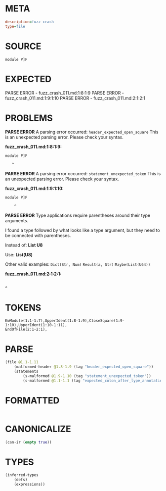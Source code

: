 # META
~~~ini
description=fuzz crash
type=file
~~~
# SOURCE
~~~roc
module P]F
~~~
# EXPECTED
PARSE ERROR - fuzz_crash_011.md:1:8:1:9
PARSE ERROR - fuzz_crash_011.md:1:9:1:10
PARSE ERROR - fuzz_crash_011.md:2:1:2:1
# PROBLEMS
**PARSE ERROR**
A parsing error occurred: `header_expected_open_square`
This is an unexpected parsing error. Please check your syntax.

**fuzz_crash_011.md:1:8:1:9:**
```roc
module P]F
```
       ^


**PARSE ERROR**
A parsing error occurred: `statement_unexpected_token`
This is an unexpected parsing error. Please check your syntax.

**fuzz_crash_011.md:1:9:1:10:**
```roc
module P]F
```
        ^


**PARSE ERROR**
Type applications require parentheses around their type arguments.

I found a type followed by what looks like a type argument, but they need to be connected with parentheses.

Instead of:
    **List U8**

Use:
    **List(U8)**

Other valid examples:
    `Dict(Str, Num)`
    `Result(a, Str)`
    `Maybe(List(U64))`

**fuzz_crash_011.md:2:1:2:1:**
```roc

```
^


# TOKENS
~~~zig
KwModule(1:1-1:7),UpperIdent(1:8-1:9),CloseSquare(1:9-1:10),UpperIdent(1:10-1:11),
EndOfFile(2:1-2:1),
~~~
# PARSE
~~~clojure
(file @1.1-1.11
	(malformed-header @1.8-1.9 (tag "header_expected_open_square"))
	(statements
		(s-malformed @1.9-1.10 (tag "statement_unexpected_token"))
		(s-malformed @1.1-1.1 (tag "expected_colon_after_type_annotation"))))
~~~
# FORMATTED
~~~roc

~~~
# CANONICALIZE
~~~clojure
(can-ir (empty true))
~~~
# TYPES
~~~clojure
(inferred-types
	(defs)
	(expressions))
~~~
